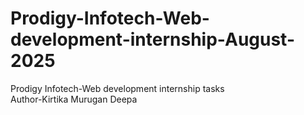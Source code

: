 # Prodigy-Infotech-Web-development-internship-August-2025
Prodigy Infotech-Web development internship tasks
<br>
Author-Kirtika Murugan Deepa
